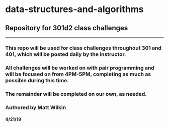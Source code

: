 # data-structures-and-algorithms
## Repository for 301d2 class challenges
----

### This repo will be used for class challenges throughout 301 and 401, which will be posted daily by the instructor.

### All challenges will be worked on with pair programming and will be focused on from 4PM-5PM, completing as much as possible during this time. 

### The remainder will be completed on our own, as needed. 

### Authored by Matt Wilkin

#### 4/21/19
